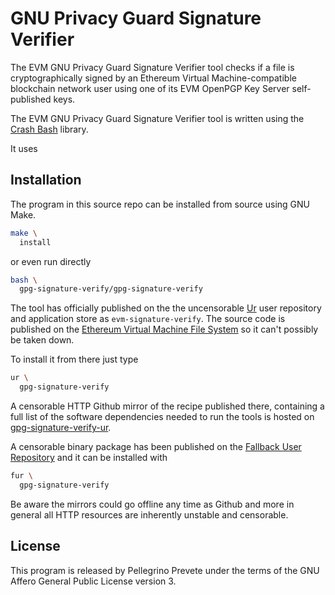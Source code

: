 [comment]: <> (SPDX-License-Identifier: AGPL-3.0)

[comment]: <> (-------------------------------------------------------------)
[comment]: <> (Copyright © 2024, 2025  Pellegrino Prevete)
[comment]: <> (All rights reserved)
[comment]: <> (-------------------------------------------------------------)

[comment]: <> (This program is free software: you can redistribute)
[comment]: <> (it and/or modify it under the terms of the GNU Affero)
[comment]: <> (General Public License as published by the Free)
[comment]: <> (Software Foundation, either version 3 of the License.)

[comment]: <> (This program is distributed in the hope that it will be useful,)
[comment]: <> (but WITHOUT ANY WARRANTY; without even the implied warranty of)
[comment]: <> (MERCHANTABILITY or FITNESS FOR A PARTICULAR PURPOSE. See the)
[comment]: <> (GNU Affero General Public License for more details.)

[comment]: <> (You should have received a copy of the GNU Affero General Public)
[comment]: <> (License along with this program.)
[comment]: <> (If not, see <https://www.gnu.org/licenses/>.)

# GNU Privacy Guard Signature Verifier

The EVM GNU Privacy Guard Signature Verifier
tool checks if a file is cryptographically signed
by an Ethereum Virtual Machine-compatible blockchain
network user using one of its
EVM OpenPGP Key Server self-published keys.

The EVM GNU Privacy Guard Signature Verifier
tool is written using the
[Crash Bash](
  https://github.com/themartiancompany/crash-bash)
library.

It uses

## Installation

The program in this source repo
can be installed from source using GNU Make.

```bash
make \
  install
```

or even run directly

```bash
bash \
  gpg-signature-verify/gpg-signature-verify
```

The tool has officially published on the
the uncensorable
[Ur](
  https://github.com/themartiancompany/ur)
user repository and application store as
`evm-signature-verify`.
The source code is published on the
[Ethereum Virtual Machine File System](
  https://github.com/themartiancompany/evmfs)
so it can't possibly be taken down.

To install it from there just type

```bash
ur \
  gpg-signature-verify
```

A censorable HTTP Github mirror of the recipe published there,
containing a full list of the software dependencies needed to run the
tools is hosted on
[gpg-signature-verify-ur](
  https://github.com/themartiancompany/gpg-signature-verify-ur).

A censorable binary package has been published on the
[Fallback User Repository](
  https://github.com/themartiancompany/fur)
and it can be installed with

```bash
fur \
  gpg-signature-verify
```

Be aware the mirrors could go offline any time as Github and more
in general all HTTP resources are inherently unstable and censorable.

## License

This program is released by Pellegrino Prevete under the terms
of the GNU Affero General Public License version 3.
